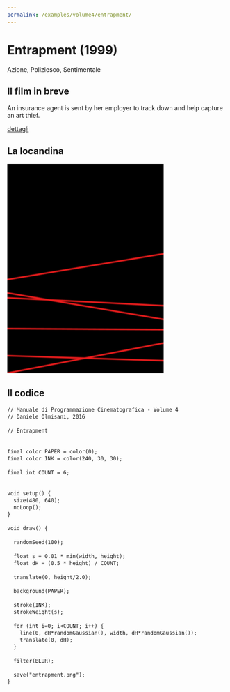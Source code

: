 ```yaml
---
permalink: /examples/volume4/entrapment/
---
```

# Entrapment (1999)

Azione, Poliziesco, Sentimentale

## Il film in breve
An insurance agent is sent by her employer to track down and help capture an art thief.

[dettagli](https://www.imdb.com/title/tt0137494/)

## La locandina
<img src="entrapment.png"  width="360px" title="Entrapment">


## Il codice
```processing
// Manuale di Programmazione Cinematografica - Volume 4
// Daniele Olmisani, 2016

// Entrapment


final color PAPER = color(0);
final color INK = color(240, 30, 30);

final int COUNT = 6;


void setup() {
  size(480, 640);
  noLoop();
}

void draw() {
  
  randomSeed(100);
  
  float s = 0.01 * min(width, height);
  float dH = (0.5 * height) / COUNT;
  
  translate(0, height/2.0);
  
  background(PAPER);
  
  stroke(INK);
  strokeWeight(s);
  
  for (int i=0; i<COUNT; i++) {
    line(0, dH*randomGaussian(), width, dH*randomGaussian());
    translate(0, dH);
  }
  
  filter(BLUR);
  
  save("entrapment.png");
}
```
